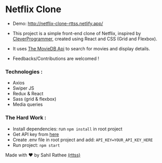 # Netflix Clone

- Demo: http://netflix-clone-rttss.netlify.app/

- This project is a simple front-end clone of Netflix, inspired by [CleverProgrammer](https://github.com/CleverProgrammer), created using React and CSS (Grid and Flexbox).
- It uses [The MovieDB Api](https://www.themoviedb.org/documentation/api) to search for movies and display details.
- Feedbacks/Contributions are welcomed !

### Technologies :

- Axios
- Swiper JS
- Redux & React
- Sass (grid & flexbox)
- Media queries

### The Hard Work :

- Install dependencies: run `npm install` in root project
- Get API key from [here](https://www.themoviedb.org/settings/api)
- Create .env file in root project and add: `API_KEY=YOUR_API_KEY_HERE`
- Run project: `npm start`

Made with ❤️ by Sahil Rathee [(rttss)](https://github.com/rttss-sahil)
